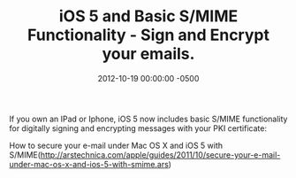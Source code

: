 ﻿---
title:  iOS 5 and Basic S/MIME Functionality - Sign and Encrypt your emails.
date:   2012-10-19 00:00:00 -0500
categories: IT
---

If you own an IPad or Iphone, iOS 5 now includes basic S/MIME functionality for digitally signing and encrypting messages with your PKI certificate:

How to secure your e-mail under Mac OS X and iOS 5 with S/MIME(http://arstechnica.com/apple/guides/2011/10/secure-your-e-mail-under-mac-os-x-and-ios-5-with-smime.ars)
